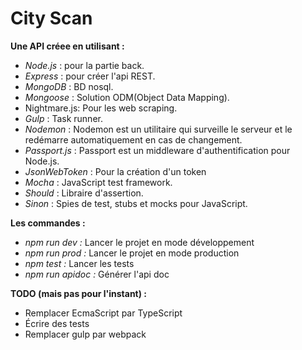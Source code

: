 # City Scan
**Une API créee en utilisant :**
- _Node.js_ : pour la partie back.
- _Express_ : pour créer l'api REST.
- _MongoDB_ : BD nosql.
- _Mongoose_ : Solution ODM(Object Data Mapping).
- Nightmare.js: Pour les web scraping.
- _Gulp_ : Task runner.
- _Nodemon_ : Nodemon est un utilitaire qui surveille le serveur et le redémarre automatiquement en cas de changement.
- _Passport.js_ : Passport est un middleware d'authentification pour Node.js.
- _JsonWebToken_ : Pour la création d'un token
- _Mocha_ : JavaScript test framework.
- _Should_ : Libraire d'assertion.
- _Sinon_ : Spies de test, stubs et mocks pour JavaScript.

**Les commandes  :**

- _npm run dev :_ Lancer le projet en mode développement
- _npm run prod :_ Lancer le projet en mode production
- _npm test :_ Lancer les tests
- _npm run apidoc :_ Générer l'api doc

**TODO (mais pas pour l'instant) :**

- Remplacer EcmaScript par TypeScript
- Écrire des tests
- Remplacer gulp par webpack